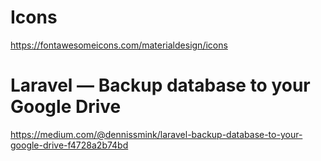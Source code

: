 # Icons

https://fontawesomeicons.com/materialdesign/icons

# Laravel — Backup database to your Google Drive

https://medium.com/@dennissmink/laravel-backup-database-to-your-google-drive-f4728a2b74bd
